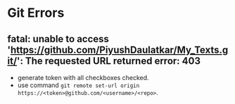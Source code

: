# Git Errors

 ## fatal: unable to access 'https://github.com/PiyushDaulatkar/My_Texts.git/': The requested URL returned error: 403
* generate token with all checkboxes checked.
* use command `git remote set-url origin https://<token>@github.com/<username>/<repo>`.
<br></br>

<br></br>

<br></br>

<br></br>
